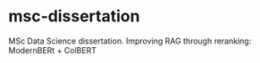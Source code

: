 # msc-dissertation
MSc Data Science dissertation. Improving RAG through reranking: ModernBERt + ColBERT
